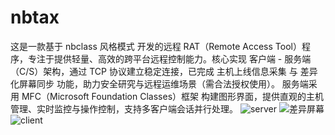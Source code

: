 # nbtax
这是一款基于 nbclass 风格模式 开发的远程 RAT（Remote Access Tool）程序，专注于提供轻量、高效的跨平台远程控制能力。核心实现 客户端 - 服务端（C/S）架构，通过 TCP 协议建立稳定连接，已完成 主机上线信息采集 与 差异化屏幕同步 功能，助力安全研究与远程运维场景（需合法授权使用）。 服务端采用 MFC（Microsoft Foundation Classes）框架 构建图形界面，提供直观的主机管理、实时监控与操作控制，支持多客户端会话并行处理。
![server](https://github.com/user-attachments/assets/a55aba8d-87f0-4f6a-9df2-9d312727a9e0)
![差异屏幕](https://github.com/user-attachments/assets/d09d57b3-bb89-4755-8c2d-333971304af9)
![client](https://github.com/user-attachments/assets/ae344048-9170-40dc-8ddf-e32a10480934)

